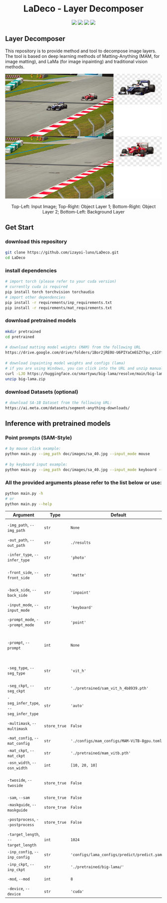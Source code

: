 <div align="center">
    <h1> LaDeco - Layer Decomposer </h1>
</div>
<div align="center">
    <img src="https://img.shields.io/badge/Python-3776AB?style=for-the-badge&logo=python&logoColor=white" />
    <img src="https://img.shields.io/badge/OpenCV-27338e?style=for-the-badge&logo=OpenCV&logoColor=white" />
    <img src="https://img.shields.io/badge/TensorFlow-FF6F00?style=for-the-badge&logo=TensorFlow&logoColor=white" />
    <img src="https://img.shields.io/badge/Pytorch-EE4C2C?style=for-the-badge&logo=PyTorch&logoColor=white" />
</div>

## Layer Decomposer
This repository is to provide method and tool to decompose image layers. The tool is based on deep learning methods of Matting-Anything (MAM, for image matting), and LaMa (for image inpainting) and traditional vision methods.

![cars](./assets/cars.png)
<div align="center">
    Top-Left: Input Image; Top-Right: Object Layer 1; Bottom-Right: Object Layer 2; Bottom-Left: Background Layer
</div>

## Get Start
### download this repository
```bash
git clone https://github.com/izayoi-luno/LaDeco.git
cd LaDeco
```
### install dependencies
```bash
# import torch (please refer to your cuda version)
# currently cuda is required
pip install torch torchvision torchaudio
# import other dependencies
pip install -r requirements/inp_requirements.txt
pip install -r requirements/mat_requirements.txt
```
### download pretrained models
```bash
mkdir pretrained
cd pretrained

# download matting model weights (MAM) from the following URL
https://drive.google.com/drive/folders/1Bor2jRE0U-U6PIYaCm6SZY7qu_c1GYfq?usp=sharing

# download inpainting model weights and configs (lama)
# if you are using Windows, you can click into the URL and unzip manually
curl -LJO https://huggingface.co/smartywu/big-lama/resolve/main/big-lama.zip
unzip big-lama.zip
```

### download Datasets (optional)
```bash
# download SA-1B Dataset from the following URL:
https://ai.meta.com/datasets/segment-anything-downloads/
```
## Inference with pretrained models
### Point prompts (SAM-Style)
```bash
# by mouse click example:
python main.py --img_path doc/images/sa_40.jpg --input_mode mouse

# by keyboard input example:
python main.py --img_path doc/images/sa_40.jpg --input_mode keyboard --prompt 798 795 1
```
### All the provided arguments please refer to the list below or use:
```bash
python main.py -h 
# or
python main.py --help
```
| Argument | Type   | Default                                  | Choices                                     | Required | Description                                      |
|----------|--------|------------------------------------------|---------------------------------------------|----------|--------------------------------------------------|
| `-img_path`, `--img_path` | `str`  | `None`                                   | N/A                                         | Yes      | Path to the image to be processed                |
| `-out_path`, `--out_path` | `str`  | `./results`                              | N/A                                         | No       | Path to the output results                       |
| `-infer_type`, `--infer_type` | `str`  | `'photo'`                                | `['photo', 'video', 'photo_set']`            | No       | Inferencer type                                  |
| `-front_side`, `--front_side` | `str`  | `'matte'`                                | `['matte', 'segment']`                       | No       | Front side of the decomposition                  |
| `-back_side`, `--back_side` | `str`  | `'inpaint'`                              | N/A                                         | No       | Back side of the decomposition                   |
| `-input_mode`, `--input_mode` | `str`  | `'keyboard'`                             | `['keyboard', 'mouse']`                      | No       | Input mode                                       |
| `-prompt_mode`, `--prompt_mode` | `str`  | `'point'`                                | `['box', 'point', 'text']`                   | No       | Mode of the prompt input                         |
| `-prompt`, `--prompt`     | `int`  | `None`                                   | N/A                                         | No       | Coordinates of the point prompt `[coord_W coord_H]` |
| `-seg_type`, `--seg_type` | `str`  | `'vit_h'`                                | `['vit_h', 'vit_l', 'vit_b']`                | No       | Segment Anything Model (SAM) type                |
| `-seg_ckpt`, `--seg_ckpt` | `str`  | `'./pretrained/sam_vit_h_4b8939.pth'`     | N/A                                         | No       | SAM checkpoint                                   |
| `-seg_infer_type`, `--seg_infer_type` | `str`  | `'auto'`                                 | `['auto', 'manual']`                         | No       | Segment inferencer type                          |
| `-multimask`, `--multimask` | `store_true` | `False`                                  | N/A                                         | No       | Whether to use multimask output                  |
| `-mat_config`, `--mat_config` | `str`  | `'./configs/mam_configs/MAM-ViTB-8gpu.toml'` | N/A                                         | No       | Matte model configurations                       |
| `-mat_ckpt`, `--mat_ckpt` | `str`  | `'./pretrained/mam_vitb.pth'`            | N/A                                         | No       | MAM checkpoint                                   |
| `-osn_width`, `--osn_width` | `int`  | `[10, 20, 10]`                           | N/A                                         | No       | Guidance threshold                               |
| `-twoside`, `--twoside`   | `store_true` | `False`                                  | N/A                                         | No       | Post-process with two sides of the guidance      |
| `-sam`, `--sam`           | `store_true` | `False`                                  | N/A                                         | No       | Return mask                                      |
| `-maskguide`, `--maskguide` | `store_true` | `False`                                  | N/A                                         | No       | Mask guidance                                    |
| `-postprocess`, `--postprocess` | `store_true` | `False`                                  | N/A                                         | No       | Post-process to remove background                |
| `-target_length`, `--target_length` | `int`  | `1024`                                   | N/A                                         | No       | Target length of the input image                 |
| `-inp_config`, `--inp_config` | `str`  | `'configs/lama_configs/predict/predict.yaml'` | N/A                                         | No       | Lama config path                                 |
| `-inp_ckpt`, `--inp_ckpt` | `str`  | `'./pretrained/big-lama/'`               | N/A                                         | No       | Lama checkpoint                                  |
| `-mod`, `--mod`           | `int`  | `8`                                      | N/A                                         | No       | Inpainting modulo                                |
| `-device`, `--device`     | `str`  | `'cuda'`                                 | `['cuda', 'cpu']`                           | No       | Device                                           |